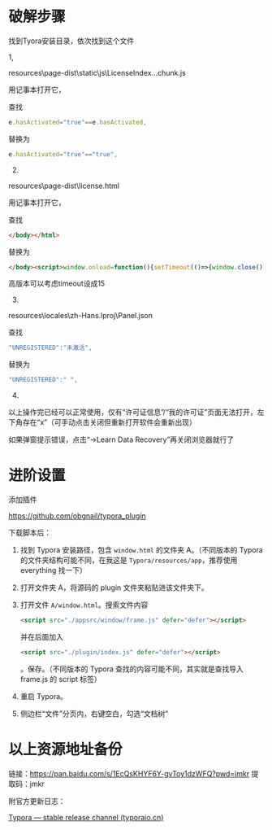 # 破解步骤

找到Tyora安装目录，依次找到这个文件

1,

resources\page-dist\static\js\LicenseIndex...chunk.js

用记事本打开它，

查找

```javascript
e.hasActivated="true"==e.hasActivated,
```

替换为

```javascript
e.hasActivated="true"=="true",
```

2.

resources\page-dist\license.html

用记事本打开它，

查找

```html
</body></html>
```

替换为

```html
</body><script>window.onload=function(){setTimeout(()=>{window.close();},5);}</script></html>
```

高版本可以考虑timeout设成15

3.

resources\locales\zh-Hans.lproj\Panel.json

查找

```javascript
"UNREGISTERED":"未激活",
```

替换为

```javascript
"UNREGISTERED":" ",
```

4.

以上操作完已经可以正常使用，仅有“许可证信息”/“我的许可证”页面无法打开，左下角存在“x”（可手动点击关闭但重新打开软件会重新出现）

如果弹窗提示错误，点击“->Learn Data Recovery”再关闭浏览器就行了

# 进阶设置

添加插件

https://github.com/obgnail/typora_plugin

下载脚本后：

1. 找到 Typora 安装路径，包含 `window.html` 的文件夹 A。（不同版本的 Typora 的文件夹结构可能不同，在我这是 `Typora/resources/app`，推荐使用 everything 找一下）
2. 打开文件夹 A，将源码的 plugin 文件夹粘贴进该文件夹下。
3. 打开文件 `A/window.html`。搜索文件内容 

   ```html
   <script src="./appsrc/window/frame.js" defer="defer"></script>
   ```

   并在后面加入 

   ```html
   <script src="./plugin/index.js" defer="defer"></script>
   ```

   。保存。（不同版本的 Typora 查找的内容可能不同，其实就是查找导入 frame.js 的 script 标签）
4. 重启 Typora。
5. 侧边栏“文件”分页内，右键空白，勾选“文档树”

# 以上资源地址备份

链接：https://pan.baidu.com/s/1EcQsKHYF6Y-gvToy1dzWFQ?pwd=jmkr 
提取码：jmkr 

附官方更新日志：

[Typora — stable release channel (typoraio.cn)](https://typoraio.cn/releases/stable.html)